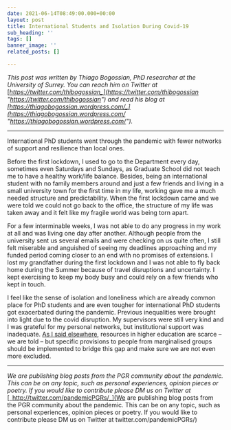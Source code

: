 ```yaml
---
date: 2021-06-14T08:49:00.000+00:00
layout: post
title: International Students and Isolation During Covid-19
sub_heading: ''
tags: []
banner_image: ''
related_posts: []

---
```

_This post was written by Thiago Bogossian, PhD researcher at the University of Surrey. You can reach him on Twitter at_ [_https://twitter.com/thibogossian_](https://twitter.com/thibogossian "https://twitter.com/thibogossian") _and read his blog at_ [_https://thiagobogossian.wordpress.com/_](https://thiagobogossian.wordpress.com/ "https://thiagobogossian.wordpress.com/")_._

***

International PhD students went through the pandemic with fewer networks of support and resilience than local ones.

Before the first lockdown, I used to go to the Department every day, sometimes even Saturdays and Sundays, as Graduate School did not teach me to have a healthy work/life balance. Besides, being an international student with no family members around and just a few friends and living in a small university town for the first time in my life, working gave me a much needed structure and predictability. When the first lockdown came and we were told we could not go back to the office, the structure of my life was taken away and it felt like my fragile world was being torn apart.

For a few interminable weeks, I was not able to do any progress in my work at all and was living one day after another. Although people from the university sent us several emails and were checking on us quite often, I still felt miserable and anguished of seeing my deadlines approaching and my funded period coming closer to an end with no promises of extensions. I lost my grandfather during the first lockdown and I was not able to fly back home during the Summer because of travel disruptions and uncertainty. I kept exercising to keep my body busy and could rely on a few friends who kept in touch.

I feel like the sense of isolation and loneliness which are already common place for PhD students and are even tougher for international PhD students got exacerbated during the pandemic. Previous inequalities were brought into light due to the covid disruption. My supervisors were still very kind and I was grateful for my personal networks, but institutional support was inadequate. [As I said elsewhere](https://thiagobogossian.wordpress.com/2020/06/25/who-is-higher-education-for/), resources in higher education are scarce – we are told – but specific provisions to people from marginalised groups should be implemented to bridge this gap and make sure we are not even more excluded.

***

_We are publishing blog posts from the PGR community about the pandemic. This can be on any topic, such as personal experiences, opinion pieces or poetry. If you would like to contribute please DM us on Twitter at_ [_http://twitter.com/pandemicPGRs/_](We are publishing blog posts from the PGR community about the pandemic. This can be on any topic, such as personal experiences, opinion pieces or poetry. If you would like to contribute please DM us on Twitter at twitter.com/pandemicPGRs/) 
